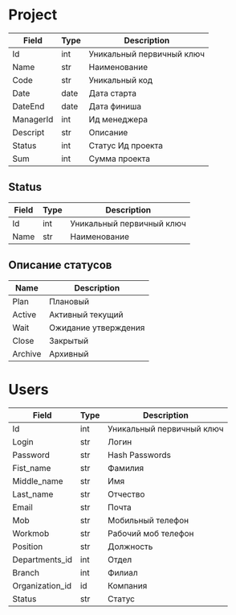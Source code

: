 # Project

|Field|Type|Description
|-----|----|-----------|
|Id|int|Уникальный первичный ключ
|Name|str|Наименование
|Code|str|Уникальный код 
|Date|date|Дата старта
|DateEnd|date|Дата финиша
|ManagerId|int|Ид менеджера
|Descript|str|Описание
|Status|int|Статус Ид проекта
|Sum|int|Сумма проекта


## Status
|Field|Type|Description
|-----|----|-----------|
|Id|int|Уникальный первичный ключ
|Name|str|Наименование


## Описание статусов
|Name|Description|
|-----|----|
|Plan|Плановый|
|Active|Активный текущий|
|Wait|Ожидание утверждения|
|Close|Закрытый|
|Archive|Архивный|


# Users

|Field|Type|Description
|-----|----|-----------|
|Id|int|Уникальный первичный ключ
|Login|str|Логин
|Password|str|Hash Passwords
|Fist_name|str|Фамилия
|Middle_name|str|Имя
|Last_name|str|Отчество
|Email|str|Почта
|Mob|str|Мобильный телефон
|Workmob|str|Рабочий моб телефон
|Position|str|Должность
|Departments_id|int|Отдел
|Branch|int|Филиал
|Оrganization_id|id|Компания
|Status|str|Статус

















